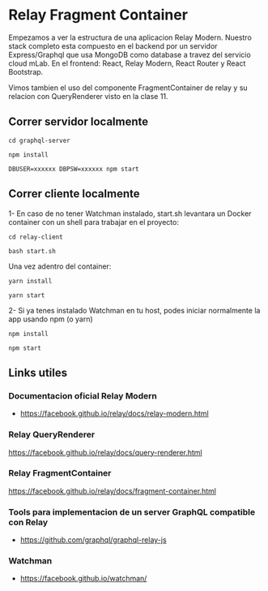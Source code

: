 # Relay Fragment Container

Empezamos a ver la estructura de una aplicacion Relay Modern. Nuestro stack completo esta compuesto en el backend por un servidor Express/Graphql que usa MongoDB como database a travez del servicio cloud mLab. En el frontend: React, Relay Modern, React Router y React Bootstrap.

Vimos tambien el uso del componente FragmentContainer de relay y su relacion con QueryRenderer visto en la clase 11.

## Correr servidor localmente

```
cd graphql-server
```
```
npm install
```
```
DBUSER=xxxxxx DBPSW=xxxxxx npm start
```

## Correr cliente localmente

1- En caso de no tener Watchman instalado, start.sh levantara un Docker container con un shell para trabajar en el proyecto:

```
cd relay-client
```
```
bash start.sh
```

Una vez adentro del container:

```
yarn install
```
```
yarn start
```

2- Si ya tenes instalado Watchman en tu host, podes iniciar normalmente la app usando npm (o yarn)

```
npm install
```
```
npm start
```

## Links utiles

### Documentacion oficial Relay Modern

- https://facebook.github.io/relay/docs/relay-modern.html

### Relay QueryRenderer

https://facebook.github.io/relay/docs/query-renderer.html

### Relay FragmentContainer

https://facebook.github.io/relay/docs/fragment-container.html

### Tools para implementacion de un server GraphQL compatible con Relay

- https://github.com/graphql/graphql-relay-js

### Watchman

- https://facebook.github.io/watchman/

